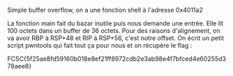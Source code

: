Simple buffer overflow, on a une fonction shell à l'adresse 0x4011a2

La fonction main fait du bazar inutile puis nous demande une entrée. Elle lit 100 octets dans un buffer de 36 octets. Pour des raisons d'alignement, on va avoir RBP à RSP+48 et RIP à RSP+56, c'est notre offset. On écrit un petit script pwntools qui fait tout ça pour nous et on récupère le flag :

FCSC{5f25ae8fd59160b018e8ef21ff8972cdb2e3ab98e4f7bfced4e60255d378aee8}
